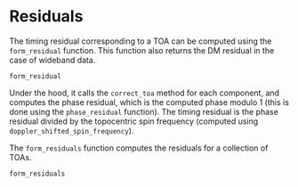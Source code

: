# Residuals

The timing residual corresponding to a TOA can be computed using the `form_residual` function. This function
also returns the DM residual in the case of wideband data.
```@docs
form_residual
```

Under the hood, it calls the `correct_toa` method for each component, and computes the phase residual,
which is the computed phase modulo 1 (this is done using the `phase_residual` function). The timing
residual is the phase residual divided by the topocentric spin frequency (computed using 
`doppler_shifted_spin_frequency`).

The `form_residuals` function computes the residuals for a collection of TOAs.
```@docs
form_residuals
```
